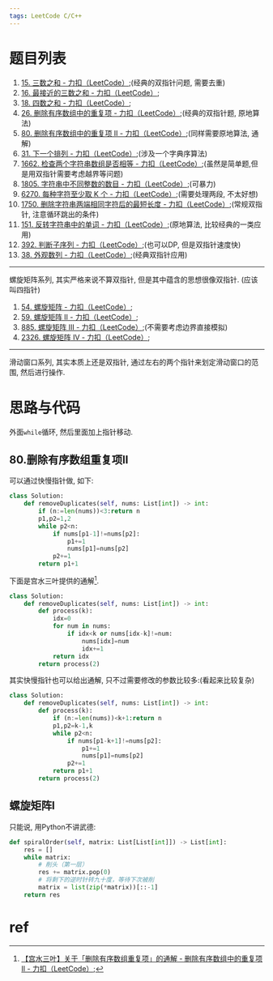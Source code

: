 ```yaml
---
tags: LeetCode C/C++
---
```


# 题目列表



1.   [15. 三数之和 - 力扣（LeetCode）](https://leetcode.cn/problems/3sum/);(经典的双指针问题, 需要去重)
2.   [16. 最接近的三数之和 - 力扣（LeetCode）](https://leetcode.cn/problems/3sum-closest/);
3.   [18. 四数之和 - 力扣（LeetCode）](https://leetcode.cn/problems/4sum/);
4.   [26. 删除有序数组中的重复项 - 力扣（LeetCode）](https://leetcode.cn/problems/remove-duplicates-from-sorted-array/);(经典的双指针题, 原地算法)
5.   [80. 删除有序数组中的重复项 II - 力扣（LeetCode）](https://leetcode.cn/problems/remove-duplicates-from-sorted-array-ii/);(同样需要原地算法, 通解)
6.   [31. 下一个排列 - 力扣（LeetCode）](https://leetcode.cn/problems/next-permutation/);(涉及一个字典序算法)
7.   [1662. 检查两个字符串数组是否相等 - 力扣（LeetCode）](https://leetcode.cn/problems/check-if-two-string-arrays-are-equivalent/);(虽然是简单题,但是用双指针需要考虑越界等问题)
8.   [1805. 字符串中不同整数的数目 - 力扣（LeetCode）](https://leetcode.cn/problems/number-of-different-integers-in-a-string/);(可暴力)
9.   [6270. 每种字符至少取 K 个 - 力扣（LeetCode）](https://leetcode.cn/problems/take-k-of-each-character-from-left-and-right/);(需要处理两段, 不太好想)
10.   [1750. 删除字符串两端相同字符后的最短长度 - 力扣（LeetCode）](https://leetcode.cn/problems/minimum-length-of-string-after-deleting-similar-ends/);(常规双指针, 注意循环跳出的条件)
11.   [151. 反转字符串中的单词 - 力扣（LeetCode）](https://leetcode.cn/problems/reverse-words-in-a-string/);(原地算法, 比较经典的一类应用)
12.   [392. 判断子序列 - 力扣（LeetCode）](https://leetcode.cn/problems/is-subsequence/);(也可以DP, 但是双指针速度快)
13.   [38. 外观数列 - 力扣（LeetCode）](https://leetcode.cn/problems/count-and-say/);(经典双指针应用)

---

螺旋矩阵系列, 其实严格来说不算双指针, 但是其中蕴含的思想很像双指针. (应该叫四指针)

1.   [54. 螺旋矩阵 - 力扣（LeetCode）](https://leetcode.cn/problems/spiral-matrix/);
2.   [59. 螺旋矩阵 II - 力扣（LeetCode）](https://leetcode.cn/problems/spiral-matrix-ii/);
3.   [885. 螺旋矩阵 III - 力扣（LeetCode）](https://leetcode.cn/problems/spiral-matrix-iii/);(不需要考虑边界直接模拟)
4.   [2326. 螺旋矩阵 IV - 力扣（LeetCode）](https://leetcode.cn/problems/spiral-matrix-iv/);

---

滑动窗口系列, 其实本质上还是双指针, 通过左右的两个指针来划定滑动窗口的范围, 然后进行操作.

# 思路与代码

外面`while`循环, 然后里面加上指针移动. 



 

## 80.删除有序数组重复项II

可以通过快慢指针做, 如下:

```python
class Solution:
    def removeDuplicates(self, nums: List[int]) -> int:
        if (n:=len(nums))<3:return n 
        p1,p2=1,2
        while p2<n:
            if nums[p1-1]!=nums[p2]:
                p1+=1
                nums[p1]=nums[p2]
            p2+=1
        return p1+1
```

下面是宫水三叶提供的通解[^1].

```python
class Solution:
    def removeDuplicates(self, nums: List[int]) -> int:
        def process(k):
            idx=0
            for num in nums:
                if idx<k or nums[idx-k]!=num:
                    nums[idx]=num
                    idx+=1
            return idx
        return process(2)
```

其实快慢指针也可以给出通解, 只不过需要修改的参数比较多:(看起来比较复杂)

```python
class Solution:
    def removeDuplicates(self, nums: List[int]) -> int:
        def process(k):
            if (n:=len(nums))<k+1:return n 
            p1,p2=k-1,k
            while p2<n:
                if nums[p1-k+1]!=nums[p2]:
                    p1+=1
                    nums[p1]=nums[p2]
                p2+=1
            return p1+1
        return process(2)
```





## 螺旋矩阵I

只能说, 用Python不讲武德:

```python
def spiralOrder(self, matrix: List[List[int]]) -> List[int]:
    res = []
    while matrix:
        # 削头（第一层）
        res += matrix.pop(0)
        # 将剩下的逆时针转九十度，等待下次被削
        matrix = list(zip(*matrix))[::-1]
    return res
```







# ref

[^1]:[【宫水三叶】关于「删除有序数组重复项」的通解 - 删除有序数组中的重复项 II - 力扣（LeetCode）](https://leetcode.cn/problems/remove-duplicates-from-sorted-array-ii/solution/gong-shui-san-xie-guan-yu-shan-chu-you-x-glnq/);